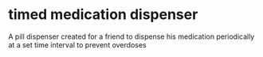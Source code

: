 # timed medication dispenser
 A pill dispenser created for a friend to dispense his medication periodically at a set time interval to prevent overdoses
